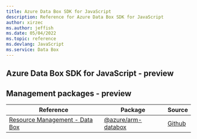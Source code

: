 ```yaml
---
title: Azure Data Box SDK for JavaScript
description: Reference for Azure Data Box SDK for JavaScript
author: xirzec
ms.author: jeffish
ms.date: 05/04/2022
ms.topic: reference
ms.devlang: JavaScript
ms.service: Data Box
---
```

## Azure Data Box SDK for JavaScript - preview
## Management packages - preview
| Reference | Package | Source |
|---|---|---|
|[Resource Management - Data Box](javascript/api/overview/azure/arm-databox-readme)|[@azure/arm-databox](https://www.npmjs.com/package/@azure/arm-databox)|[Github](https://github.com/Azure/azure-sdk-for-js/blob/main/sdk/databox/arm-databox)|

